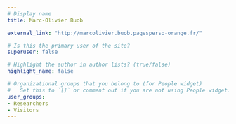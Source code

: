```yaml
---
# Display name
title: Marc-Olivier Buob

external_link: "http://marcolivier.buob.pagesperso-orange.fr/"

# Is this the primary user of the site?
superuser: false

# Highlight the author in author lists? (true/false)
highlight_name: false

# Organizational groups that you belong to (for People widget)
#   Set this to `[]` or comment out if you are not using People widget.
user_groups:
- Researchers
- Visitors
---
```

